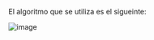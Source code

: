 
El algoritmo que se utiliza es el sigueinte:

![image](https://github.com/Jorge11Romero/M-todos-Num-ricos/assets/147437900/bfec580a-d9bc-437f-846a-3fad9864cc92)


